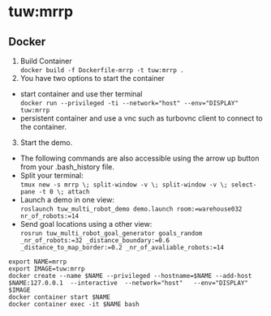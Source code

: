 # tuw:mrrp
## Docker
1. Build Container <br>
`docker build -f Dockerfile-mrrp -t tuw:mrrp .`
2. You have two options to start the container
  *	start container and use ther terminal <br> `docker run --privileged -ti --network="host" --env="DISPLAY" tuw:mrrp`
  * persistent container and use a vnc such as turbovnc client to connect to the container.
3. Start the demo. 
  * The following commands are also accessible using the arrow up button from your .bash_history file.
  * Split your terminal: <br>`tmux new -s mrrp \; split-window -v \; split-window -v \; select-pane -t 0 \; attach`
  * Launch a demo in one view: <br>`roslaunch tuw_multi_robot_demo demo.launch room:=warehouse032  nr_of_robots:=14`
  * Send goal locations using a other view: <br>`rosrun tuw_multi_robot_goal_generator goals_random _nr_of_robots:=32 _distance_boundary:=0.6 _distance_to_map_border:=0.2 _nr_of_avaliable_robots:=14`
```
export NAME=mrrp
export IMAGE=tuw:mrrp
docker create --name $NAME --privileged --hostname=$NAME --add-host $NAME:127.0.0.1  --interactive  --network="host"   --env="DISPLAY" $IMAGE
docker container start $NAME
docker container exec -it $NAME bash
```

